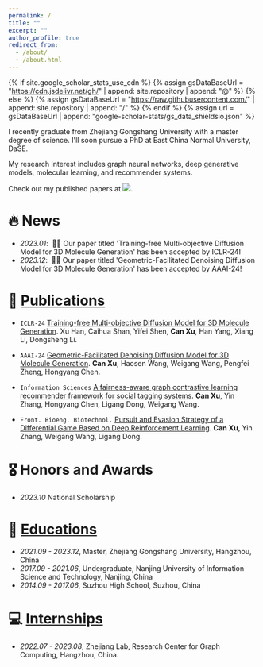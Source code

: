 ```yaml
---
permalink: /
title: ""
excerpt: ""
author_profile: true
redirect_from: 
  - /about/
  - /about.html
---
```


{% if site.google_scholar_stats_use_cdn %}
{% assign gsDataBaseUrl = "https://cdn.jsdelivr.net/gh/" | append: site.repository | append: "@" %}
{% else %}
{% assign gsDataBaseUrl = "https://raw.githubusercontent.com/" | append: site.repository | append: "/" %}
{% endif %}
{% assign url = gsDataBaseUrl | append: "google-scholar-stats/gs_data_shieldsio.json" %}

<span class='anchor' id='about-me'></span>

I recently graduate from Zhejiang Gongshang University with a master degree of science. I'll 
soon pursue a PhD at East China Normal University, DaSE.

My research interest includes graph neural networks, deep generative models, molecular learning, and recommender systems. 

Check out my published papers at <a href='https://scholar.google.com/citations?user=6tJ39VAAAAAJ'><img 
src="https://img.shields.io/endpoint?url={{ url | url_encode }}&logo=Google%20Scholar&labelColor=f6f6f6&color=9cf&style=flat&label=citations"></a>.

[//]: # (I have published papers with total <a href='https://scholar.google.)

[//]: # (com/citations?user=6tJ39VAAAAAJ'>google scholar citations <strong><span id='total_cit'>260000+</span></strong></a> )

[//]: # (&#40;You can also use google scholar badge <a href='https://scholar.google.com/citations?user=6tJ39VAAAAAJ'><img src="https://img.shields.io/endpoint?url={{ url | url_encode }}&logo=Google%20Scholar&labelColor=f6f6f6&color=9cf&style=flat&label=citations"></a>&#41;.)


# 🔥 News
- *2023.01*: &nbsp;🎉🎉 Our paper titled 'Training-free Multi-objective Diffusion Model for 3D Molecule Generation'
  has been accepted by ICLR-24!
- *2023.12*: &nbsp;🎉🎉 Our paper titled 'Geometric-Facilitated Denoising Diffusion Model for 3D Molecule Generation' 
  has been accepted by AAAI-24!

[//]: # (- *2022.02*: &nbsp;🎉🎉 Lorem ipsum dolor sit amet, consectetur adipiscing elit. Vivamus ornare aliquet ipsum, ac tempus justo dapibus sit amet. )

# 📝 [Publications](/publications)

- ``ICLR-24`` [Training-free Multi-objective Diffusion Model for 3D Molecule Generation](https://openreview.net/forum?id=X41c4uB4k0). Xu Han, Caihua Shan, Yifei Shen, **Can Xu**, Han Yang, Xiang Li, Dongsheng Li.

- ``AAAI-24`` [Geometric-Facilitated Denoising Diffusion Model for 3D Molecule Generation](https://arxiv.org/abs/2401.02683). **Can Xu**, Haosen Wang, Weigang Wang, Pengfei Zheng, Hongyang Chen. 

- ``Information Sciences`` [A fairness-aware graph contrastive learning recommender framework for social tagging systems](https://www.sciencedirect.com/science/article/pii/S0020025523006497). **Can Xu**, Yin Zhang, Hongyang Chen, Ligang Dong, Weigang Wang.

- ``Front. Bioeng. Biotechnol.`` [Pursuit and Evasion Strategy of a Differential Game Based on Deep Reinforcement Learning](https://www.frontiersin.org/articles/10.3389/fbioe.2022.827408/full). **Can Xu**, Yin Zhang, Weigang Wang, Ligang Dong.

# 🎖 Honors and Awards
- *2023.10* National Scholarship 
 
# 📖 [Educations](/educations)
- *2021.09 - 2023.12*, Master, Zhejiang Gongshang University, Hangzhou, China
- *2017.09 - 2021.06*, Undergraduate, Nanjing University of Information Science and Technology, Nanjing, China
- *2014.09 - 2017.06*, Suzhou High School, Suzhou, China

[//]: # (# 💬 Invited Talks)

[//]: # (- *2021.06*, Lorem ipsum dolor sit amet, consectetur adipiscing elit. Vivamus ornare aliquet ipsum, ac tempus justo dapibus sit amet. )

[//]: # (- *2021.03*, Lorem ipsum dolor sit amet, consectetur adipiscing elit. Vivamus ornare aliquet ipsum, ac tempus justo dapibus sit amet.  \| [\[video\]]&#40;https://github.com/&#41;)

# 💻 [Internships](/internships)
- *2022.07 - 2023.08*, Zhejiang Lab, Research Center for Graph Computing, Hangzhou, China.